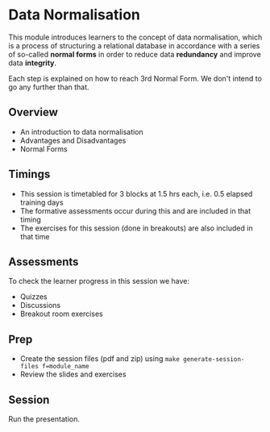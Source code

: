 # Data Normalisation

This module introduces learners to the concept of data normalisation, which is a process of structuring a relational database in accordance with a series of so-called **normal forms** in order to reduce data **redundancy** and improve data **integrity**.

Each step is explained on how to reach 3rd Normal Form. We don't intend to go any further than that.

## Overview

- An introduction to data normalisation
- Advantages and Disadvantages
- Normal Forms

## Timings

- This session is timetabled for 3 blocks at 1.5 hrs each, i.e. 0.5 elapsed training days
- The formative assessments occur during this and are included in that timing
- The exercises for this session (done in breakouts) are also included in that time

## Assessments

To check the learner progress in this session we have:

- Quizzes
- Discussions
- Breakout room exercises

## Prep

- Create the session files (pdf and zip) using `make generate-session-files f=module_name`
- Review the slides and exercises

## Session

Run the presentation.
